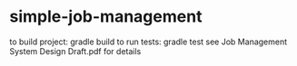 # simple-job-management
to build project: gradle build
to run tests: gradle test
see Job Management System Design Draft.pdf for details

